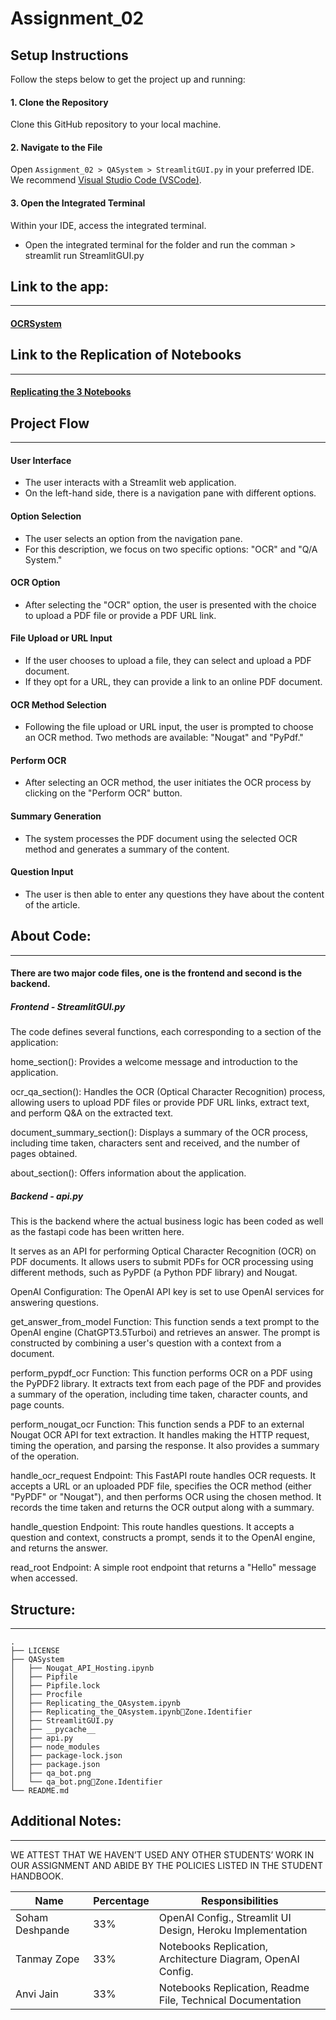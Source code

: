 # Assignment_02

## Setup Instructions

Follow the steps below to get the project up and running:

#### 1. Clone the Repository
Clone this GitHub repository to your local machine.

#### 2. Navigate to the File
Open `Assignment_02 > QASystem > StreamlitGUI.py` in your preferred IDE. We recommend [Visual Studio Code (VSCode)](https://code.visualstudio.com/).

#### 3. Open the Integrated Terminal
Within your IDE, access the integrated terminal.
* Open the integrated terminal for the folder and run the comman > streamlit run StreamlitGUI.py

## Link to the app:
-----------------

#### [OCRSystem](https://ocrsystem.streamlit.app/)

## Link to the Replication of Notebooks
-----------------
#### [Replicating the 3 Notebooks](https://colab.research.google.com/drive/1qDuPLMXII3JL0Dr5mn0AO3IApohYkv1I?usp=sharing)

## Project Flow
-----------------

#### User Interface

- The user interacts with a Streamlit web application.
- On the left-hand side, there is a navigation pane with different options.

#### Option Selection

- The user selects an option from the navigation pane.
- For this description, we focus on two specific options: "OCR" and "Q/A System."

#### OCR Option

- After selecting the "OCR" option, the user is presented with the choice to upload a PDF file or provide a PDF URL link.

#### File Upload or URL Input

- If the user chooses to upload a file, they can select and upload a PDF document.
- If they opt for a URL, they can provide a link to an online PDF document.

#### OCR Method Selection

- Following the file upload or URL input, the user is prompted to choose an OCR method. Two methods are available: "Nougat" and "PyPdf."

#### Perform OCR

- After selecting an OCR method, the user initiates the OCR process by clicking on the "Perform OCR" button.

#### Summary Generation

- The system processes the PDF document using the selected OCR method and generates a summary of the content.

#### Question Input

- The user is then able to enter any questions they have about the content of the article.

## About Code:
-----------------
#### There are two major code files, one is the frontend and second is the backend.

##### Frontend - StreamlitGUI.py
The code defines several functions, each corresponding to a section of the application:

home_section(): Provides a welcome message and introduction to the application.

ocr_qa_section(): Handles the OCR (Optical Character Recognition) process, allowing users to upload PDF files or provide PDF URL links, extract text, and perform Q&A on the extracted text.

document_summary_section(): Displays a summary of the OCR process, including time taken, characters sent and received, and the number of pages obtained.

about_section(): Offers information about the application.

##### Backend - api.py
This is the backend where the actual business logic has been coded as well as the fastapi code has been written here.

It serves as an API for performing Optical Character Recognition (OCR) on PDF documents. It allows users to submit PDFs for OCR processing using different methods, such as PyPDF (a Python PDF library) and Nougat.

OpenAI Configuration: The OpenAI API key is set to use OpenAI services for answering questions.

get_answer_from_model Function: This function sends a text prompt to the OpenAI engine (ChatGPT3.5Turboi) and retrieves an answer. The prompt is constructed by combining a user's question with a context from a document.

perform_pypdf_ocr Function: This function performs OCR on a PDF using the PyPDF2 library. It extracts text from each page of the PDF and provides a summary of the operation, including time taken, character counts, and page counts.

perform_nougat_ocr Function: This function sends a PDF to an external Nougat OCR API for text extraction. It handles making the HTTP request, timing the operation, and parsing the response. It also provides a summary of the operation.

handle_ocr_request Endpoint: This FastAPI route handles OCR requests. It accepts a URL or an uploaded PDF file, specifies the OCR method (either "PyPDF" or "Nougat"), and then performs OCR using the chosen method. It records the time taken and returns the OCR output along with a summary.

handle_question Endpoint: This route handles questions. It accepts a question and context, constructs a prompt, sends it to the OpenAI engine, and returns the answer.

read_root Endpoint: A simple root endpoint that returns a "Hello" message when accessed.

## Structure:
-----------------
```
.
├── LICENSE
├── QASystem
│   ├── Nougat_API_Hosting.ipynb
│   ├── Pipfile
│   ├── Pipfile.lock
│   ├── Procfile
│   ├── Replicating_the_QAsystem.ipynb
│   ├── Replicating_the_QAsystem.ipynbZone.Identifier
│   ├── StreamlitGUI.py
│   ├── __pycache__
│   ├── api.py
│   ├── node_modules
│   ├── package-lock.json
│   ├── package.json
│   ├── qa_bot.png
│   └── qa_bot.pngZone.Identifier
└── README.md
```

## Additional Notes:
---------------
WE ATTEST THAT WE HAVEN’T USED ANY OTHER STUDENTS’ WORK IN OUR ASSIGNMENT AND ABIDE BY THE POLICIES LISTED IN THE STUDENT HANDBOOK.

| Name            | Percentage | Responsibilities                                 |
|-----------------|------------|-------------------------------------------------|
| Soham Deshpande | 33%        | OpenAI Config., Streamlit UI Design, Heroku Implementation |
| Tanmay Zope     | 33%        | Notebooks Replication, Architecture Diagram, OpenAI Config. |
| Anvi Jain       | 33%        | Notebooks Replication, Readme File, Technical Documentation  |



